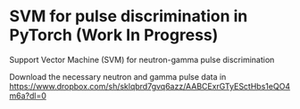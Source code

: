 # SVM for pulse discrimination in PyTorch (Work In Progress)
Support Vector Machine (SVM) for neutron-gamma pulse discrimination

Download the necessary neutron and gamma pulse data in https://www.dropbox.com/sh/sklqbrd7gvq6azz/AABCExrGTyESctHbs1eQO4m6a?dl=0
